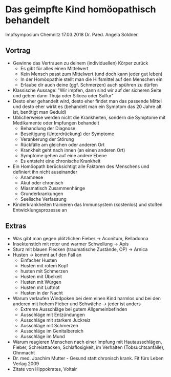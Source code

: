 # Das geimpfte Kind homöopathisch behandelt

Impfsymposium Chemnitz
17.03.2018
Dr. Paed. Angela Söldner

## Vortrag

* Gewinne das Vertrauen zu deinem (individuellen) Körper zurück
    * Es gibt für alles einen Mittelwert
    * Kein Mensch passt zum Mittelwert (und doch kann jeder gut leben)
    * In der Homöopathie stellt man die Hilfsmittel auf den Menschen ein
    * Erlaube dir auch deine (ggf. Schmerzen) auch spühren zu dürfen
* Klassische Aussage: "Wir impfen, dann sind wir auf der sicheren Seite und geben dann Thuja oder Silicea oder Sulfur"
* Desto eher gehandelt wird, desto eher findet man das passende Mittel und desto eher wirkt es (behandelt man ein Symptom das 20 Jahre alt ist, benötigt man Geduld)
* Üblicherweise werden nicht die Krankheiten, sondern die Symptome mit Medikamente oder Impfungen behandelt
    * Behandlung der Diagnose
    * Beseitigung (Unterdrückung) der Symptome
    * Verankerung der Störung
    * Rückfälle am gleichen oder anderen Ort
    * Krankheit geht nach innen (an einen anderen Ort)
    * Symptome gehen auf eine andere Ebene
    * Es entsteht eine chronische Krankheit
* Ein Homöopath berücksichtigt alle Faktoren des Menschens und definiert ihn nicht auseinander
    * Anamnese
    * Akut oder chronisch
    * Miasmatisch Zusammenhänge
    * Grunderkrankungen
    * Seelische Verfassung
* Kinderkrankheiten trainieren das Immunsystem (kostenlos) und stoßen Entwicklungsprozesse an

## Extras

* Was gibt man gegen plötzlichen Fieber -> Aconitum, Belladonna
* Insektenstich mit roter und warmer Schwellung -> Apis
* Sturz mit blauen Flecken (traumatische Zustände, OP) -> Arnica
* Husten -> kommt auf den Fall an
    * Einfacher Husten
    * Husten mit rotem Kopf
    * husten mit Schmerzen
    * Husten mit Übelkeit
    * Husten mit Würgen
    * Husten mit Luftnot
    * Husten in der Nacht
* Warum verlaufen Windpoken bei dem einen Kind harmlos und bei den anderen mit hohem Fieber und Schwäche -> jeder ist anders
    * Extreme Ausschläge bei gutem Allgemeinbefinden
    * Ausschläge mit Entzündungen
    * Ausschläge mit starkem Juckreiz
    * Ausschläge mit Schmerzen
    * Ausschläge im Genitalbereich
    * Ausschläge im Mund
* Warum reagieren Menschen nach einer Impfung mit Hautausschlägen, Fieber, Schreiattacken, Schlaflosigkeit, im Verhalten (Tobsuchtsanfälle), Ohnmacht
* Dr. med. Joachim Mutter - Gesund statt chronisch krank. Fit fürs Leben Verlag 2009
* Zitate von Hippokrates, Voltair
